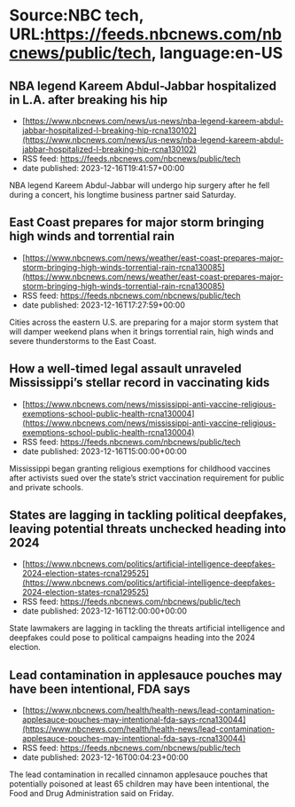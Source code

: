 # Source:NBC tech, URL:https://feeds.nbcnews.com/nbcnews/public/tech, language:en-US

## NBA legend Kareem Abdul-Jabbar hospitalized in L.A. after breaking his hip
 - [https://www.nbcnews.com/news/us-news/nba-legend-kareem-abdul-jabbar-hospitalized-l-breaking-hip-rcna130102](https://www.nbcnews.com/news/us-news/nba-legend-kareem-abdul-jabbar-hospitalized-l-breaking-hip-rcna130102)
 - RSS feed: https://feeds.nbcnews.com/nbcnews/public/tech
 - date published: 2023-12-16T19:41:57+00:00

NBA legend Kareem Abdul-Jabbar will undergo hip surgery after he fell during a concert, his longtime business partner said Saturday.

## East Coast prepares for major storm bringing high winds and torrential rain
 - [https://www.nbcnews.com/news/weather/east-coast-prepares-major-storm-bringing-high-winds-torrential-rain-rcna130085](https://www.nbcnews.com/news/weather/east-coast-prepares-major-storm-bringing-high-winds-torrential-rain-rcna130085)
 - RSS feed: https://feeds.nbcnews.com/nbcnews/public/tech
 - date published: 2023-12-16T17:27:59+00:00

Cities across the eastern U.S. are preparing for a major storm system that will damper weekend plans when it brings torrential rain, high winds and severe thunderstorms to the East Coast.

## How a well-timed legal assault unraveled Mississippi’s stellar record in vaccinating kids
 - [https://www.nbcnews.com/news/mississippi-anti-vaccine-religious-exemptions-school-public-health-rcna130004](https://www.nbcnews.com/news/mississippi-anti-vaccine-religious-exemptions-school-public-health-rcna130004)
 - RSS feed: https://feeds.nbcnews.com/nbcnews/public/tech
 - date published: 2023-12-16T15:00:00+00:00

Mississippi began granting religious exemptions for childhood vaccines after activists sued over the state’s strict vaccination requirement for public and private schools.

## States are lagging in tackling political deepfakes, leaving potential threats unchecked heading into 2024
 - [https://www.nbcnews.com/politics/artificial-intelligence-deepfakes-2024-election-states-rcna129525](https://www.nbcnews.com/politics/artificial-intelligence-deepfakes-2024-election-states-rcna129525)
 - RSS feed: https://feeds.nbcnews.com/nbcnews/public/tech
 - date published: 2023-12-16T12:00:00+00:00

State lawmakers are lagging in tackling the threats artificial intelligence and deepfakes could pose to political campaigns heading into the 2024 election.

## Lead contamination in applesauce pouches may have been intentional, FDA says
 - [https://www.nbcnews.com/health/health-news/lead-contamination-applesauce-pouches-may-intentional-fda-says-rcna130044](https://www.nbcnews.com/health/health-news/lead-contamination-applesauce-pouches-may-intentional-fda-says-rcna130044)
 - RSS feed: https://feeds.nbcnews.com/nbcnews/public/tech
 - date published: 2023-12-16T00:04:23+00:00

The lead contamination in recalled cinnamon applesauce pouches that potentially poisoned at least 65 children may have been intentional, the Food and Drug Administration said on Friday.

